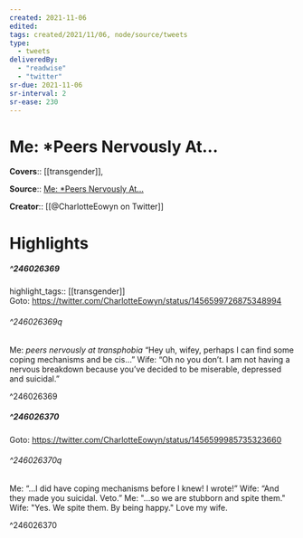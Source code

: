 ```yaml
---
created: 2021-11-06
edited:
tags: created/2021/11/06, node/source/tweets
type: 
  - tweets
deliveredBy: 
  - "readwise"
  - "twitter"
sr-due: 2021-11-06
sr-interval: 2
sr-ease: 230
---
```

# Me: *Peers Nervously At...

**Covers**:: [[transgender]], 

**Source**:: [Me: *Peers Nervously At...](https://twitter.com/CharlotteEowyn/status/1456599726875348994)

**Creator**:: [[@CharlotteEowyn on Twitter]]

# Highlights
##### ^246026369

highlight_tags:: [[transgender]]   
Goto: https://twitter.com/CharlotteEowyn/status/1456599726875348994  

###### ^246026369q

Me: *peers nervously at transphobia*
“Hey uh, wifey, perhaps I can find some coping mechanisms and be cis…”
Wife: “Oh no you don’t. I am not having a nervous breakdown because you’ve decided to be miserable, depressed and suicidal.” 

^246026369

##### ^246026370


Goto: https://twitter.com/CharlotteEowyn/status/1456599985735323660  

###### ^246026370q

Me: “…I did have coping mechanisms before I knew! I wrote!”
Wife: “And they made you suicidal. Veto.”
Me: "...so we are stubborn and spite them."
Wife: "Yes. We spite them. By being happy."
Love my wife. 

^246026370

